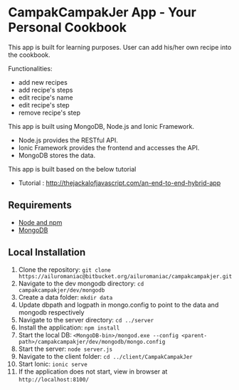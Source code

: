 # CampakCampakJer App - Your Personal Cookbook

This app is built for learning purposes. User can add his/her own recipe into the cookbook.

Functionalities:

- add new recipes
- add recipe's steps
- edit recipe's name
- edit recipe's step
- remove recipe's step

This app is built using MongoDB, Node.js and Ionic Framework.

- Node.js provides the RESTful API. 
- Ionic Framework provides the frontend and accesses the API. 
- MongoDB stores the data.

This app is built based on the below tutorial

* Tutorial : http://thejackalofjavascript.com/an-end-to-end-hybrid-app

## Requirements

- [Node and npm](http://nodejs.org)
- [MongoDB](https://www.mongodb.org/)

## Local Installation

1. Clone the repository: `git clone https://ailuromaniac@bitbucket.org/ailuromaniac/campakcampakjer.git`
2. Navigate to the dev mongodb directory: `cd campakcampakjer/dev/mongodb`
3. Create a data folder: `mkdir data`
4. Update dbpath and logpath in mongo.config to point to the data and mongodb respectively
5. Navigate to the server directory: `cd ../server`
6. Install the application: `npm install`
7. Start the local DB: `<MongoDB-bin>/mongod.exe --config <parent-path>/campakcampakjer/dev/mongodb/mongo.config`
8. Start the server: `node server.js`
9. Navigate to the client folder: `cd ../client/CampakCampakJer`
10. Start Ionic: `ionic serve`
11. If the application does not start, view in browser at `http://localhost:8100/`